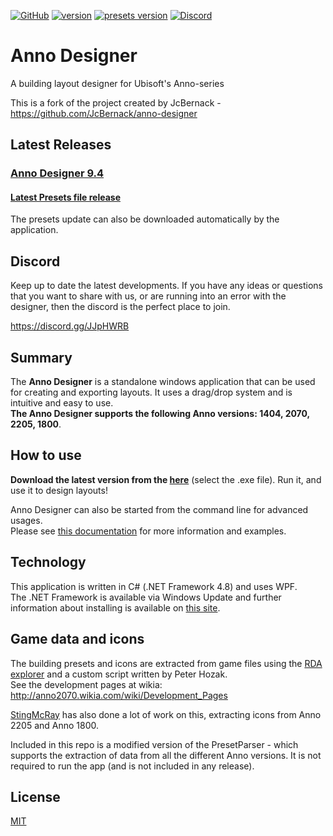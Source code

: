 [![GitHub](https://img.shields.io/github/license/AnnoDesigner/anno-designer)](https://github.com/AnnoDesigner/anno-designer/blob/master/LICENSE) [![version](https://img.shields.io/badge/latest--version-9.4-blue)](https://github.com/AnnoDesigner/anno-designer/releases/tag/AnnoDesignerv9.4) [![presets version](https://img.shields.io/badge/presets--version-5.0-blue)](https://github.com/AnnoDesigner/anno-designer/releases/tag/AnnoDesignerv9.4) [![Discord](https://img.shields.io/discord/571011757317947406?label=help%2Fdiscord)](https://discord.gg/JJpHWRB)

# Anno Designer

A building layout designer for Ubisoft's Anno-series

This is a fork of the project created by JcBernack - https://github.com/JcBernack/anno-designer

## Latest Releases

### [Anno Designer 9.4](https://github.com/AnnoDesigner/anno-designer/releases/tag/AnnoDesignerv9.4)

#### [Latest Presets file release](https://github.com/AnnoDesigner/anno-designer/releases/tag/AnnoDesignerv9.4)

The presets update can also be downloaded automatically by the application.

## Discord

Keep up to date the latest developments. If you have any ideas or questions that you want to share with us, or are running into an error with the designer, then the discord is the perfect place to join.

<https://discord.gg/JJpHWRB>

## Summary

The **Anno Designer** is a standalone windows application that can be used for creating and exporting layouts. It uses a drag/drop system and is intuitive and easy to use.  
**The Anno Designer supports the following Anno versions: 1404, 2070, 2205, 1800**.

## How to use

**Download the latest version from the [here](https://github.com/AnnoDesigner/anno-designer/releases/tag/AnnoDesignerv9.4)** (select the .exe file). Run it, and use it to design layouts!

Anno Designer can also be started from the command line for advanced usages.  
Please see [this documentation](doc/CommandLineParameters.md) for more information and examples.

## Technology

This application is written in C# (.NET Framework 4.8) and uses WPF.  
The .NET Framework is available via Windows Update and further information about installing is available on [this site](https://docs.microsoft.com/en-us/dotnet/framework/install/).

## Game data and icons

The building presets and icons are extracted from game files using the [RDA explorer](https://github.com/lysannschlegel/RDAExplorer) and a custom script written by Peter Hozak.  
See the development pages at wikia: <http://anno2070.wikia.com/wiki/Development_Pages>

[StingMcRay](https://github.com/StingMcRay) has also done a lot of work on this, extracting icons from Anno 2205 and Anno 1800.

Included in this repo is a modified version of the PresetParser - which supports the extraction of data from all the different Anno versions. It is not required to run the app (and is not included in any release).

## License

[MIT](https://github.com/AnnoDesigner/anno-designer/blob/master/LICENSE)
